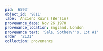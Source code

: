 ```yaml
---
pid: '6593'
object_id: '9611'
label: Ancient Ruins (Berlin)
provenance_date: Nov 26 1970
provenance_location: England, London
provenance_text: 'Sale, Sotheby''s, Lot #1'
order: '2131'
collection: provenance
---
```

